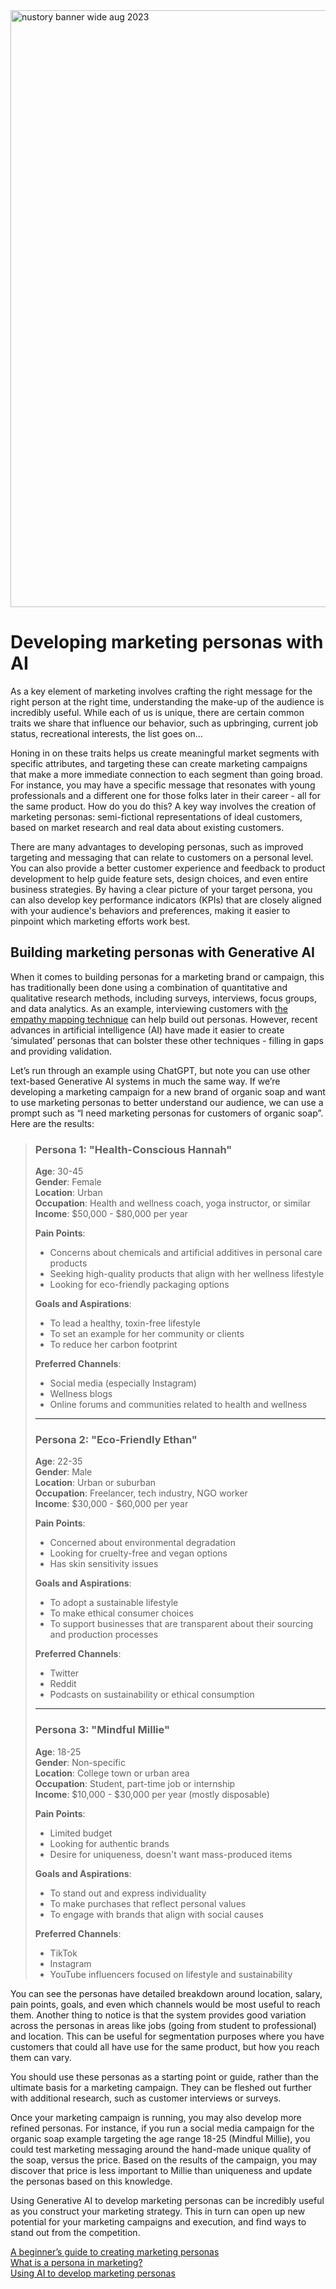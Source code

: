 <img width="955" alt="nustory banner wide aug 2023" src="https://github.com/CagedEther/Nustory/assets/142103717/f69e44ae-0723-41e6-9731-957da2a1f933">

# Developing marketing personas with AI

As a key element of marketing involves crafting the right message for the right person at the right time, understanding the make-up of the audience is incredibly useful. While each of us is unique, there are certain common traits we share that influence our behavior, such as upbringing, current job status, recreational interests, the list goes on… 

Honing in on these traits helps us create meaningful market segments with specific attributes, and targeting these can create marketing campaigns that make a more immediate connection to each segment than going broad. For instance, you may have a specific message that resonates with young professionals and a different one for those folks later in their career - all for the same product. How do you do this? A key way involves the creation of marketing personas: semi-fictional representations of ideal customers, based on market research and real data about existing customers. 

There are many advantages to developing personas, such as improved targeting and messaging that can relate to customers on a personal level. You can also provide a better customer experience and feedback to product development to help guide feature sets, design choices, and even entire business strategies. By having a clear picture of your target persona, you can also develop key performance indicators (KPIs) that are closely aligned with your audience's behaviors and preferences, making it easier to pinpoint which marketing efforts work best.

## Building marketing personas with Generative AI

When it comes to building personas for a marketing brand or campaign, this has traditionally been done using a combination of quantitative and qualitative research methods, including surveys, interviews, focus groups, and data analytics. As an example, interviewing customers with [the empathy mapping technique](https://www.notion.so/eb701fc37c8a48b7b7a4602a94c50827?pvs=21) can help build out personas. However, recent advances in artificial intelligence (AI) have made it easier to create ‘simulated’ personas that can bolster these other techniques - filling in gaps and providing validation. 

Let’s run through an example using ChatGPT, but note you can use other text-based Generative AI systems in much the same way. If we’re developing a marketing campaign for a new brand of organic soap and want to use marketing personas to better understand our audience, we can use a prompt such as “I need marketing personas for customers of organic soap”. Here are the results: 

>### Persona 1: "Health-Conscious Hannah"
>**Age**: 30-45<br>
>**Gender**: Female<br>
>**Location**: Urban<br>
>**Occupation**: Health and wellness coach, yoga instructor, or similar<br>
>**Income**: $50,000 - $80,000 per year
>
>**Pain Points**:
>
>- Concerns about chemicals and artificial additives in personal care products
>- Seeking high-quality products that align with her wellness lifestyle
>- Looking for eco-friendly packaging options
>
>**Goals and Aspirations**:
>
>- To lead a healthy, toxin-free lifestyle
>- To set an example for her community or clients
>- To reduce her carbon footprint
>
>**Preferred Channels**:
>
>- Social media (especially Instagram)
>- Wellness blogs
>- Online forums and communities related to health and wellness
>
>---
>
>### Persona 2: "Eco-Friendly Ethan"
>
>**Age**: 22-35<br>
>**Gender**: Male<br>
>**Location**: Urban or suburban<br>
>**Occupation**: Freelancer, tech industry, NGO worker<br>
>**Income**: $30,000 - $60,000 per year
>
>**Pain Points**:
>
>- Concerned about environmental degradation
>- Looking for cruelty-free and vegan options
>- Has skin sensitivity issues
>
>**Goals and Aspirations**:
>
>- To adopt a sustainable lifestyle
>- To make ethical consumer choices
>- To support businesses that are transparent about their sourcing and production processes
>
>**Preferred Channels**:
>
>- Twitter
>- Reddit
>- Podcasts on sustainability or ethical consumption
>
>---
>
>### Persona 3: "Mindful Millie"
>**Age**: 18-25<br>
>**Gender**: Non-specific<br>
>**Location**: College town or urban area<br>
>**Occupation**: Student, part-time job or internship<br>
>**Income**: $10,000 - $30,000 per year (mostly disposable)
>
>**Pain Points**:
>
>- Limited budget
>- Looking for authentic brands
>- Desire for uniqueness, doesn't want mass-produced items
>
>**Goals and Aspirations**:
>
>- To stand out and express individuality
>- To make purchases that reflect personal values
>- To engage with brands that align with social causes
>
>**Preferred Channels**:
>
>- TikTok
>- Instagram
>- YouTube influencers focused on lifestyle and sustainability

You can see the personas have detailed breakdown around location, salary, pain points, goals, and even which channels would be most useful to reach them. Another thing to notice is that the system provides good variation across the personas in areas like jobs (going from student to professional) and location. This can be useful for segmentation purposes where you have customers that could all have use for the same product, but how you reach them can vary. 

You should use these personas as a starting point or guide, rather than the ultimate basis for a marketing campaign. They can be fleshed out further with additional research, such as customer interviews or surveys. 

Once your marketing campaign is running, you may also develop more refined personas. For instance, if you run a social media campaign for the organic soap example targeting the age range 18-25 (Mindful Millie), you could test marketing messaging around the hand-made unique quality of the soap, versus the price. Based on the results of the campaign, you may discover that price is less important to Millie than uniqueness and update the personas based on this knowledge. 

Using Generative AI to develop marketing personas can be incredibly useful as you construct your marketing strategy. This in turn can open up new potential for your marketing campaigns and execution, and find ways to stand out from the competition. 

[A beginner’s guide to creating marketing personas](https://buffer.com/library/marketing-personas-beginners-guide/)<br>
[What is a persona in marketing?](https://www.productmarketingalliance.com/your-guide-to-personas/)<br>
[Using AI to develop marketing personas](https://www.orbitmedia.com/blog/ai-marketing-personas/)
